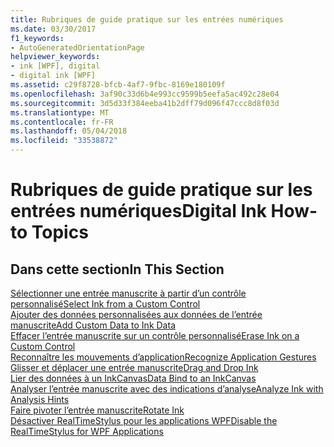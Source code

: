```yaml
---
title: Rubriques de guide pratique sur les entrées numériques
ms.date: 03/30/2017
f1_keywords:
- AutoGeneratedOrientationPage
helpviewer_keywords:
- ink [WPF], digital
- digital ink [WPF]
ms.assetid: c29f8728-bfcb-4af7-9fbc-8169e180109f
ms.openlocfilehash: 3af90c33d6b4e993cc9599b5eefa5ac492c28e04
ms.sourcegitcommit: 3d5d33f384eeba41b2dff79d096f47ccc8d8f03d
ms.translationtype: MT
ms.contentlocale: fr-FR
ms.lasthandoff: 05/04/2018
ms.locfileid: "33538872"
---
```

# <a name="digital-ink-how-to-topics"></a><span data-ttu-id="12757-102">Rubriques de guide pratique sur les entrées numériques</span><span class="sxs-lookup"><span data-stu-id="12757-102">Digital Ink How-to Topics</span></span>
## <a name="in-this-section"></a><span data-ttu-id="12757-103">Dans cette section</span><span class="sxs-lookup"><span data-stu-id="12757-103">In This Section</span></span>  
 [<span data-ttu-id="12757-104">Sélectionner une entrée manuscrite à partir d’un contrôle personnalisé</span><span class="sxs-lookup"><span data-stu-id="12757-104">Select Ink from a Custom Control</span></span>](../../../../docs/framework/wpf/advanced/how-to-select-ink-from-a-custom-control.md)  
  [<span data-ttu-id="12757-105">Ajouter des données personnalisées aux données de l’entrée manuscrite</span><span class="sxs-lookup"><span data-stu-id="12757-105">Add Custom Data to Ink Data</span></span>](../../../../docs/framework/wpf/advanced/how-to-add-custom-data-to-ink-data.md)  
  [<span data-ttu-id="12757-106">Effacer l’entrée manuscrite sur un contrôle personnalisé</span><span class="sxs-lookup"><span data-stu-id="12757-106">Erase Ink on a Custom Control</span></span>](../../../../docs/framework/wpf/advanced/how-to-erase-ink-on-a-custom-control.md)  
  [<span data-ttu-id="12757-107">Reconnaître les mouvements d’application</span><span class="sxs-lookup"><span data-stu-id="12757-107">Recognize Application Gestures</span></span>](../../../../docs/framework/wpf/advanced/how-to-recognize-application-gestures.md)  
  [<span data-ttu-id="12757-108">Glisser et déplacer une entrée manuscrite</span><span class="sxs-lookup"><span data-stu-id="12757-108">Drag and Drop Ink</span></span>](../../../../docs/framework/wpf/advanced/how-to-drag-and-drop-ink.md)  
  [<span data-ttu-id="12757-109">Lier des données à un InkCanvas</span><span class="sxs-lookup"><span data-stu-id="12757-109">Data Bind to an InkCanvas</span></span>](../../../../docs/framework/wpf/advanced/how-to-data-bind-to-an-inkcanvas.md)  
  [<span data-ttu-id="12757-110">Analyser l’entrée manuscrite avec des indications d’analyse</span><span class="sxs-lookup"><span data-stu-id="12757-110">Analyze Ink with Analysis Hints</span></span>](../../../../docs/framework/wpf/advanced/how-to-analyze-ink-with-analysis-hints.md)  
  [<span data-ttu-id="12757-111">Faire pivoter l’entrée manuscrite</span><span class="sxs-lookup"><span data-stu-id="12757-111">Rotate Ink</span></span>](../../../../docs/framework/wpf/advanced/how-to-rotate-ink.md)  
  [<span data-ttu-id="12757-112">Désactiver RealTimeStylus pour les applications WPF</span><span class="sxs-lookup"><span data-stu-id="12757-112">Disable the RealTimeStylus for WPF Applications</span></span>](../../../../docs/framework/wpf/advanced/disable-the-realtimestylus-for-wpf-applications.md)
